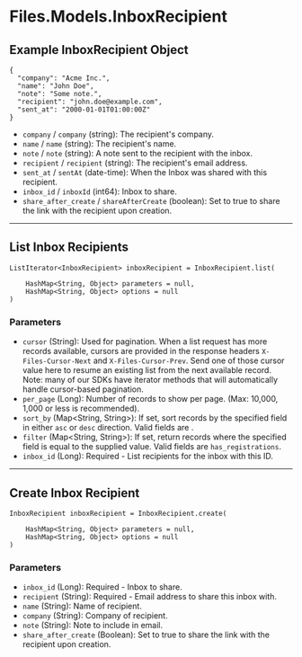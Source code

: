 # Files.Models.InboxRecipient

## Example InboxRecipient Object

```
{
  "company": "Acme Inc.",
  "name": "John Doe",
  "note": "Some note.",
  "recipient": "john.doe@example.com",
  "sent_at": "2000-01-01T01:00:00Z"
}
```

* `company` / `company`  (string): The recipient's company.
* `name` / `name`  (string): The recipient's name.
* `note` / `note`  (string): A note sent to the recipient with the inbox.
* `recipient` / `recipient`  (string): The recipient's email address.
* `sent_at` / `sentAt`  (date-time): When the Inbox was shared with this recipient.
* `inbox_id` / `inboxId`  (int64): Inbox to share.
* `share_after_create` / `shareAfterCreate`  (boolean): Set to true to share the link with the recipient upon creation.


---

## List Inbox Recipients

```
ListIterator<InboxRecipient> inboxRecipient = InboxRecipient.list(
    
    HashMap<String, Object> parameters = null,
    HashMap<String, Object> options = null
)
```

### Parameters

* `cursor` (String): Used for pagination.  When a list request has more records available, cursors are provided in the response headers `X-Files-Cursor-Next` and `X-Files-Cursor-Prev`.  Send one of those cursor value here to resume an existing list from the next available record.  Note: many of our SDKs have iterator methods that will automatically handle cursor-based pagination.
* `per_page` (Long): Number of records to show per page.  (Max: 10,000, 1,000 or less is recommended).
* `sort_by` (Map<String, String>): If set, sort records by the specified field in either `asc` or `desc` direction. Valid fields are .
* `filter` (Map<String, String>): If set, return records where the specified field is equal to the supplied value. Valid fields are `has_registrations`.
* `inbox_id` (Long): Required - List recipients for the inbox with this ID.


---

## Create Inbox Recipient

```
InboxRecipient inboxRecipient = InboxRecipient.create(
    
    HashMap<String, Object> parameters = null,
    HashMap<String, Object> options = null
)
```

### Parameters

* `inbox_id` (Long): Required - Inbox to share.
* `recipient` (String): Required - Email address to share this inbox with.
* `name` (String): Name of recipient.
* `company` (String): Company of recipient.
* `note` (String): Note to include in email.
* `share_after_create` (Boolean): Set to true to share the link with the recipient upon creation.
